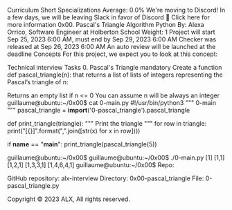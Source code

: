 
Curriculum
Short Specializations
Average: 0.0%
We're moving to Discord!
In a few days, we will be leaving Slack in favor of Discord 🎉
Click here for more information
0x00. Pascal's Triangle
Algorithm
Python
 By: Alexa Orrico, Software Engineer at Holberton School
 Weight: 1
 Project will start Sep 25, 2023 6:00 AM, must end by Sep 29, 2023 6:00 AM
 Checker was released at Sep 26, 2023 6:00 AM
 An auto review will be launched at the deadline
Concepts
For this project, we expect you to look at this concept:

Technical interview
Tasks
0. Pascal's Triangle
mandatory
Create a function def pascal_triangle(n): that returns a list of lists of integers representing the Pascal’s triangle of n:

Returns an empty list if n <= 0
You can assume n will be always an integer
guillaume@ubuntu:~/0x00$ cat 0-main.py
#!/usr/bin/python3
"""
0-main
"""
pascal_triangle = __import__('0-pascal_triangle').pascal_triangle

def print_triangle(triangle):
    """
    Print the triangle
    """
    for row in triangle:
        print("[{}]".format(",".join([str(x) for x in row])))


if __name__ == "__main__":
    print_triangle(pascal_triangle(5))

guillaume@ubuntu:~/0x00$ 
guillaume@ubuntu:~/0x00$ ./0-main.py
[1]
[1,1]
[1,2,1]
[1,3,3,1]
[1,4,6,4,1]
guillaume@ubuntu:~/0x00$ 
Repo:

GitHub repository: alx-interview
Directory: 0x00-pascal_triangle
File: 0-pascal_triangle.py
  
Copyright © 2023 ALX, All rights reserved.
